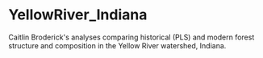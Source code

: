 # YellowRiver_Indiana
Caitlin Broderick's analyses comparing historical (PLS) and modern forest structure and composition in the Yellow River watershed, Indiana.
